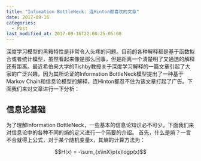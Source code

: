 ```yaml
---
title: "Infomation BottleNeck: 连Hinton都喜欢的文章"
date: 2017-09-16
categories:
  - Post
last_modified_at: 2017-09-16T22:00:25-05:00
---
```


深度学习模型的黑箱特性是非常令人头疼的问题。目前的各种解释都是基于函数拟合或者统计模型，虽然看起来像是那么回事，但是距离一个清楚明了又通透的解释还有距离。最近希伯来大学的Tishby教授关于深度学习解释的一篇文章引起了大家的广泛兴趣，因为其所论证的Information BottleNeck模型提出了一种基于Markov Chain和信息论模型的解释，连Hinton都忍不住为该文章打起了广告。下面我们来对文章进行一下分析：

## 信息论基础

为了理解Information BottleNeck，一些基本的信息论知识必不可少。下面我们来对信息论中的各种不同的熵的定义进行一个简要的介绍。
首先，什么是熵？一言不合就得上公式，对于某个随机变量x，其熵的计算方法为：

$$H(x) = -\sum_{x\inX}p(x)logp(x)$$


